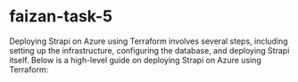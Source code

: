 # faizan-task-5
Deploying Strapi on Azure using Terraform involves several steps, including setting up the infrastructure, configuring the database, and deploying Strapi itself. Below is a high-level guide on deploying Strapi on Azure using Terraform:
